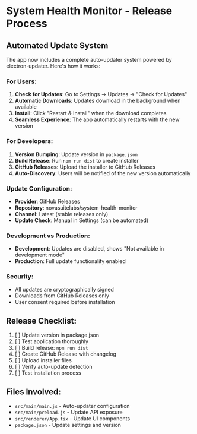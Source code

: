 # System Health Monitor - Release Process

## Automated Update System

The app now includes a complete auto-updater system powered by electron-updater. Here's how it works:

### For Users:
1. **Check for Updates**: Go to Settings → Updates → "Check for Updates"
2. **Automatic Downloads**: Updates download in the background when available
3. **Install**: Click "Restart & Install" when the download completes
4. **Seamless Experience**: The app automatically restarts with the new version

### For Developers:
1. **Version Bumping**: Update version in `package.json`
2. **Build Release**: Run `npm run dist` to create installer
3. **GitHub Releases**: Upload the installer to GitHub Releases
4. **Auto-Discovery**: Users will be notified of the new version automatically

### Update Configuration:
- **Provider**: GitHub Releases
- **Repository**: novasuitelabs/system-health-monitor
- **Channel**: Latest (stable releases only)
- **Update Check**: Manual in Settings (can be automated)

### Development vs Production:
- **Development**: Updates are disabled, shows "Not available in development mode"
- **Production**: Full update functionality enabled

### Security:
- All updates are cryptographically signed
- Downloads from GitHub Releases only
- User consent required before installation

## Release Checklist:
1. [ ] Update version in package.json
2. [ ] Test application thoroughly
3. [ ] Build release: `npm run dist`
4. [ ] Create GitHub Release with changelog
5. [ ] Upload installer files
6. [ ] Verify auto-update detection
7. [ ] Test installation process

## Files Involved:
- `src/main/main.js` - Auto-updater configuration
- `src/main/preload.js` - Update API exposure
- `src/renderer/App.tsx` - Update UI components
- `package.json` - Update settings and version
